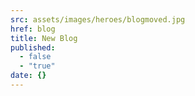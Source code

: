 ```yaml
---
src: assets/images/heroes/blogmoved.jpg
href: blog
title: New Blog
published: 
  - false
  - "true"
date: {}
---
```


